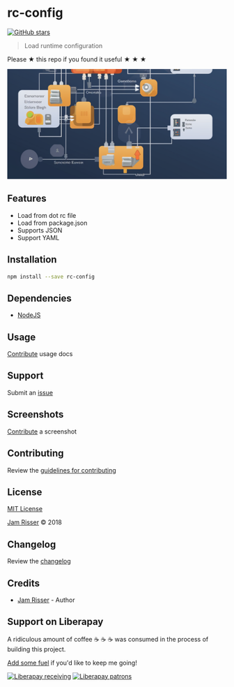 # rc-config

[![GitHub stars](https://img.shields.io/github/stars/codejamninja/rc-config.svg?style=social&label=Stars)](https://github.com/codejamninja/rc-config)

> Load runtime configuration

Please ★ this repo if you found it useful ★ ★ ★

![](assets/rc-config.png)

## Features

* Load from dot rc file
* Load from package.json
* Supports JSON
* Support YAML


## Installation

```sh
npm install --save rc-config
```


## Dependencies

* [NodeJS](https://nodejs.org)


## Usage

[Contribute](https://github.com/codejamninja/rc-config/blob/master/CONTRIBUTING.md) usage docs


## Support

Submit an [issue](https://github.com/codejamninja/rc-config/issues/new)


## Screenshots

[Contribute](https://github.com/codejamninja/rc-config/blob/master/CONTRIBUTING.md) a screenshot


## Contributing

Review the [guidelines for contributing](https://github.com/codejamninja/rc-config/blob/master/CONTRIBUTING.md)


## License

[MIT License](https://github.com/codejamninja/rc-config/blob/master/LICENSE)

[Jam Risser](https://codejam.ninja) © 2018


## Changelog

Review the [changelog](https://github.com/codejamninja/rc-config/blob/master/CHANGELOG.md)


## Credits

* [Jam Risser](https://codejam.ninja) - Author


## Support on Liberapay

A ridiculous amount of coffee ☕ ☕ ☕ was consumed in the process of building this project.

[Add some fuel](https://liberapay.com/codejamninja/donate) if you'd like to keep me going!

[![Liberapay receiving](https://img.shields.io/liberapay/receives/codejamninja.svg?style=flat-square)](https://liberapay.com/codejamninja/donate)
[![Liberapay patrons](https://img.shields.io/liberapay/patrons/codejamninja.svg?style=flat-square)](https://liberapay.com/codejamninja/donate)
